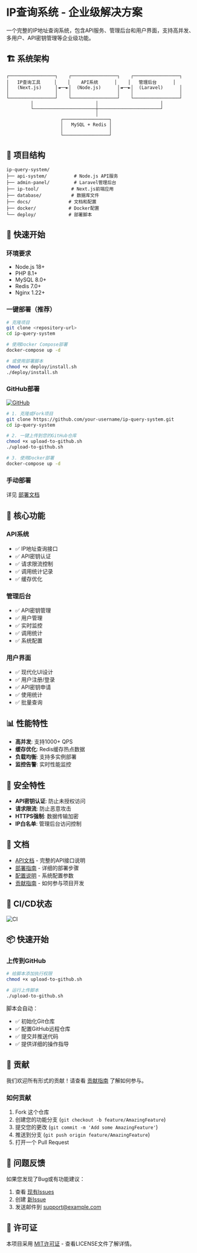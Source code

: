 # IP查询系统 - 企业级解决方案

一个完整的IP地址查询系统，包含API服务、管理后台和用户界面，支持高并发、多用户、API密钥管理等企业级功能。

## 🏗️ 系统架构

```
┌─────────────────┐    ┌─────────────────┐    ┌─────────────────┐
│   IP查询工具     │    │    API系统      │    │   管理后台      │
│   (Next.js)     │◄──►│  (Node.js)      │◄──►│  (Laravel)      │
│                 │    │                 │    │                 │
└─────────────────┘    └─────────────────┘    └─────────────────┘
         │                       │                       │
         └───────────────────────┼───────────────────────┘
                                 │
                    ┌─────────────────┐
                    │   MySQL + Redis │
                    │                 │
                    └─────────────────┘
```

## 📁 项目结构

```
ip-query-system/
├── api-system/          # Node.js API服务
├── admin-panel/         # Laravel管理后台
├── ip-tool/            # Next.js前端应用
├── database/           # 数据库文件
├── docs/              # 文档和配置
├── docker/            # Docker配置
└── deploy/            # 部署脚本
```

## 🚀 快速开始

### 环境要求
- Node.js 18+
- PHP 8.1+
- MySQL 8.0+
- Redis 7.0+
- Nginx 1.22+

### 一键部署（推荐）
```bash
# 克隆项目
git clone <repository-url>
cd ip-query-system

# 使用Docker Compose部署
docker-compose up -d

# 或使用部署脚本
chmod +x deploy/install.sh
./deploy/install.sh
```

### GitHub部署

[![GitHub](https://img.shields.io/badge/GitHub-Repository-blue?style=for-the-badge&logo=github)](https://github.com/your-username/ip-query-system)

```bash
# 1. 克隆或Fork项目
git clone https://github.com/your-username/ip-query-system.git
cd ip-query-system

# 2. 一键上传到您的GitHub仓库
chmod +x upload-to-github.sh
./upload-to-github.sh

# 3. 使用Docker部署
docker-compose up -d
```

### 手动部署
详见 [部署文档](docs/deployment.md)

## 🔧 核心功能

### API系统
- ✅ IP地址查询接口
- ✅ API密钥认证
- ✅ 请求限流控制
- ✅ 调用统计记录
- ✅ 缓存优化

### 管理后台
- ✅ API密钥管理
- ✅ 用户管理
- ✅ 实时监控
- ✅ 调用统计
- ✅ 系统配置

### 用户界面
- ✅ 现代化UI设计
- ✅ 用户注册/登录
- ✅ API密钥申请
- ✅ 使用统计
- ✅ 批量查询

## 📊 性能特性

- **高并发**: 支持1000+ QPS
- **缓存优化**: Redis缓存热点数据
- **负载均衡**: 支持多实例部署
- **监控告警**: 实时性能监控

## 🔐 安全特性

- **API密钥认证**: 防止未授权访问
- **请求限流**: 防止恶意攻击
- **HTTPS强制**: 数据传输加密
- **IP白名单**: 管理后台访问控制

## 📖 文档

- [API文档](docs/api.md) - 完整的API接口说明
- [部署指南](docs/deployment.md) - 详细的部署步骤
- [配置说明](docs/configuration.md) - 系统配置参数
- [贡献指南](CONTRIBUTING.md) - 如何参与项目开发

## 🔄 CI/CD状态

![CI](https://github.com/your-username/ip-query-system/workflows/CI/CD%20Pipeline/badge.svg)

## 📦 快速开始

### 上传到GitHub

```bash
# 给脚本添加执行权限
chmod +x upload-to-github.sh

# 运行上传脚本
./upload-to-github.sh
```

脚本会自动：
- ✅ 初始化Git仓库
- ✅ 配置GitHub远程仓库
- ✅ 提交并推送代码
- ✅ 提供详细的操作指导

## 🤝 贡献

我们欢迎所有形式的贡献！请查看 [贡献指南](CONTRIBUTING.md) 了解如何参与。

### 如何贡献

1. Fork 这个仓库
2. 创建您的功能分支 (`git checkout -b feature/AmazingFeature`)
3. 提交您的更改 (`git commit -m 'Add some AmazingFeature'`)
4. 推送到分支 (`git push origin feature/AmazingFeature`)
5. 打开一个 Pull Request

## 🐛 问题反馈

如果您发现了Bug或有功能建议：

1. 查看 [现有Issues](https://github.com/your-username/ip-query-system/issues)
2. 创建 [新Issue](https://github.com/your-username/ip-query-system/issues/new)
3. 发送邮件到 support@example.com

## 📄 许可证

本项目采用 [MIT许可证](LICENSE) - 查看LICENSE文件了解详情。